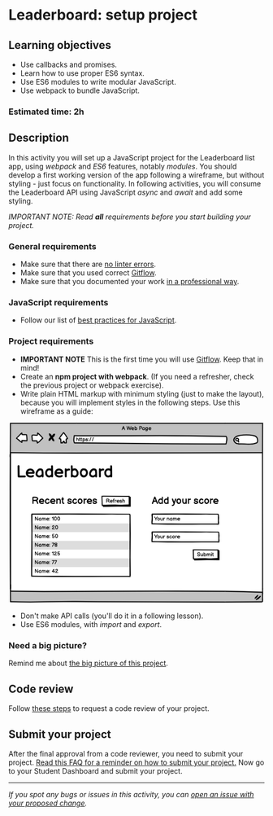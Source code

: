 # Leaderboard: setup project

## Learning objectives

- Use callbacks and promises.
- Learn how to use proper ES6 syntax.
- Use ES6 modules to write modular JavaScript.
- Use webpack to bundle JavaScript.

### Estimated time: 2h

## Description

In this activity you will set up a JavaScript project for the Leaderboard list app, using *webpack* and *ES6* features, notably *modules*. You should develop a first working version of the app following a wireframe, but without styling - just focus on functionality. In following activities, you will consume the Leaderboard API using JavaScript *async* and *await* and add some styling.

*IMPORTANT NOTE: Read **all** requirements before you start building your project.*

### General requirements

- Make sure that there are [no linter errors](https://github.com/microverseinc/linters-config).
- Make sure that you used correct [Gitflow](https://github.com/microverseinc/curriculum-transversal-skills/blob/main/git-github/articles/gitflow.md).
- Make sure that you documented your work [in a professional way](https://github.com/microverseinc/curriculum-transversal-skills/blob/main/documentation/articles/professional_repo_rules.md).

### JavaScript requirements

  - Follow our list of [best practices for JavaScript](https://github.com/microverseinc/curriculum-html-css/blob/main/articles/javascript_best_practices.md).

### Project requirements


- **IMPORTANT NOTE** This is the first time you will use [Gitflow](https://github.com/microverseinc/curriculum-transversal-skills/blob/main/git-github/articles/gitflow.md). Keep that in mind!
- Create an **npm project with webpack**. (If you need a refresher, check the previous project or webpack exercise).
- Write plain HTML markup with minimum styling (just to make the layout), because you will implement styles in the following steps. Use this wireframe as a guide:

<p align="center">
  <img src="./images/leaderboard_wireframe.png" alt="Basic UI"  width="500px"/>
</p>

- Don't make API calls (you'll do it in a following lesson).
- Use ES6 modules, with *import* and *export*.

### Need a big picture? 

Remind me about [the big picture of this project](./sneak_peek.md).

## Code review

Follow [these steps](https://github.com/microverseinc/curriculum-transversal-skills/blob/main/code-review/articles/how_to_ask_for_a_code_review.md) to request a code review of your project.

## Submit your project

After the final approval from a code reviewer, you need to submit your project.
[Read this FAQ for a reminder on how to submit your project.](https://microverse.zendesk.com/hc/en-us/articles/360061344234)
Now go to your Student Dashboard and submit your project.

------

_If you spot any bugs or issues in this activity, you can [open an issue with your proposed change](https://github.com/microverseinc/curriculum-transversal-skills/blob/main/git-github/articles/open_issue.md)._
